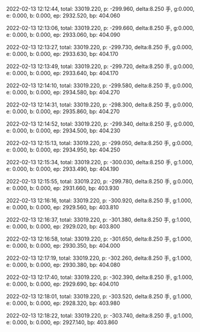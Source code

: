 2022-02-13 12:12:44, total: 33019.220, p: -299.960, delta:8.250 手, g:0.000, e: 0.000, b: 0.000, ep: 2932.520, bp: 404.060

2022-02-13 12:13:06, total: 33019.220, p: -299.660, delta:8.250 手, g:0.000, e: 0.000, b: 0.000, ep: 2933.060, bp: 404.090

2022-02-13 12:13:27, total: 33019.220, p: -299.730, delta:8.250 手, g:0.000, e: 0.000, b: 0.000, ep: 2933.630, bp: 404.170

2022-02-13 12:13:49, total: 33019.220, p: -299.720, delta:8.250 手, g:0.000, e: 0.000, b: 0.000, ep: 2933.640, bp: 404.170

2022-02-13 12:14:10, total: 33019.220, p: -299.580, delta:8.250 手, g:0.000, e: 0.000, b: 0.000, ep: 2934.580, bp: 404.270

2022-02-13 12:14:31, total: 33019.220, p: -298.300, delta:8.250 手, g:0.000, e: 0.000, b: 0.000, ep: 2935.860, bp: 404.270

2022-02-13 12:14:52, total: 33019.220, p: -299.340, delta:8.250 手, g:0.000, e: 0.000, b: 0.000, ep: 2934.500, bp: 404.230

2022-02-13 12:15:13, total: 33019.220, p: -299.050, delta:8.250 手, g:0.000, e: 0.000, b: 0.000, ep: 2934.950, bp: 404.250

2022-02-13 12:15:34, total: 33019.220, p: -300.030, delta:8.250 手, g:1.000, e: 0.000, b: 0.000, ep: 2933.490, bp: 404.190

2022-02-13 12:15:55, total: 33019.220, p: -299.780, delta:8.250 手, g:0.000, e: 0.000, b: 0.000, ep: 2931.660, bp: 403.930

2022-02-13 12:16:16, total: 33019.220, p: -300.920, delta:8.250 手, g:1.000, e: 0.000, b: 0.000, ep: 2929.560, bp: 403.810

2022-02-13 12:16:37, total: 33019.220, p: -301.380, delta:8.250 手, g:1.000, e: 0.000, b: 0.000, ep: 2929.020, bp: 403.800

2022-02-13 12:16:58, total: 33019.220, p: -301.650, delta:8.250 手, g:1.000, e: 0.000, b: 0.000, ep: 2930.350, bp: 404.000

2022-02-13 12:17:19, total: 33019.220, p: -302.260, delta:8.250 手, g:1.000, e: 0.000, b: 0.000, ep: 2930.380, bp: 404.080

2022-02-13 12:17:40, total: 33019.220, p: -302.390, delta:8.250 手, g:1.000, e: 0.000, b: 0.000, ep: 2929.690, bp: 404.010

2022-02-13 12:18:01, total: 33019.220, p: -303.520, delta:8.250 手, g:1.000, e: 0.000, b: 0.000, ep: 2928.320, bp: 403.980

2022-02-13 12:18:22, total: 33019.220, p: -303.740, delta:8.250 手, g:1.000, e: 0.000, b: 0.000, ep: 2927.140, bp: 403.860